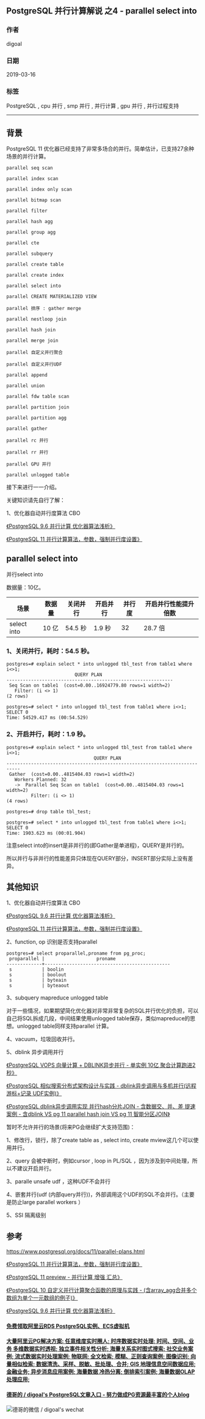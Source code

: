 ## PostgreSQL 并行计算解说 之4 - parallel select into     
                                                  
### 作者                                                  
digoal                                                  
                                                  
### 日期                                                  
2019-03-16                                                  
                                                  
### 标签                                                  
PostgreSQL , cpu 并行 , smp 并行 , 并行计算 , gpu 并行 , 并行过程支持         
                                              
----                                            
                                              
## 背景            
PostgreSQL 11 优化器已经支持了非常多场合的并行。简单估计，已支持27余种场景的并行计算。        
        
```        
parallel seq scan        
        
parallel index scan        
        
parallel index only scan        
        
parallel bitmap scan        
        
parallel filter        
    
parallel hash agg    
    
parallel group agg    
        
parallel cte        
        
parallel subquery        
        
parallel create table        
        
parallel create index        
        
parallel select into        
        
parallel CREATE MATERIALIZED VIEW        
        
parallel 排序 : gather merge         
        
parallel nestloop join        
        
parallel hash join        
        
parallel merge join        
        
parallel 自定义并行聚合        
        
parallel 自定义并行UDF        
        
parallel append        
        
parallel union        
        
parallel fdw table scan        
        
parallel partition join        
        
parallel partition agg        
        
parallel gather        
        
parallel rc 并行        
        
parallel rr 并行        
        
parallel GPU 并行        
        
parallel unlogged table         
```        
        
接下来进行一一介绍。        
        
关键知识请先自行了解：        
        
1、优化器自动并行度算法 CBO         
        
[《PostgreSQL 9.6 并行计算 优化器算法浅析》](../201608/20160816_02.md)          
        
[《PostgreSQL 11 并行计算算法，参数，强制并行度设置》](../201812/20181218_01.md)          
        
## parallel select into     
并行select into       
        
数据量：10亿。        
         
场景 | 数据量 | 关闭并行 | 开启并行 | 并行度 | 开启并行性能提升倍数      
---|---|---|---|---|---      
select into | 10 亿 | 54.5 秒 | 1.9 秒 | 32 | 28.7 倍       
        
### 1、关闭并行，耗时：54.5 秒。        
        
```        
postgres=# explain select * into unlogged tbl_test from table1 where i<>1;  
                         QUERY PLAN                            
-------------------------------------------------------------  
 Seq Scan on table1  (cost=0.00..16924779.80 rows=1 width=2)  
   Filter: (i <> 1)  
(2 rows)  
  
postgres=# select * into unlogged tbl_test from table1 where i<>1;  
SELECT 0  
Time: 54529.417 ms (00:54.529)  
```        
        
### 2、开启并行，耗时：1.9 秒。        
        
```      
postgres=# explain select * into unlogged tbl_test from table1 where i<>1;  
                                QUERY PLAN                                   
---------------------------------------------------------------------------  
 Gather  (cost=0.00..4815404.03 rows=1 width=2)  
   Workers Planned: 32  
   ->  Parallel Seq Scan on table1  (cost=0.00..4815404.03 rows=1 width=2)  
         Filter: (i <> 1)  
(4 rows)  
  
postgres=# drop table tbl_test;  
  
postgres=# select * into unlogged tbl_test from table1 where i<>1;  
SELECT 0  
Time: 1903.623 ms (00:01.904)  
```      
    
注意select into的insert是非并行的(即Gather是单进程)，QUERY是并行的。    
   
所以并行与非并行的性能差异只体现在QUERY部分，INSERT部分实际上没有差异。  
        
## 其他知识        
        
1、优化器自动并行度算法 CBO         
        
[《PostgreSQL 9.6 并行计算 优化器算法浅析》](../201608/20160816_02.md)          
        
[《PostgreSQL 11 并行计算算法，参数，强制并行度设置》](../201812/20181218_01.md)          
        
2、function, op 识别是否支持parallel        
        
```        
postgres=# select proparallel,proname from pg_proc;        
 proparallel |                   proname                            
-------------+----------------------------------------------        
 s           | boolin        
 s           | boolout        
 s           | byteain        
 s           | byteaout        
```        
        
3、subquery mapreduce unlogged table        
        
对于一些情况，如果期望简化优化器对非常非常复杂的SQL并行优化的负担，可以自己将SQL拆成几段，中间结果使用unlogged table保存，类似mapreduce的思想。unlogged table同样支持parallel 计算。        
        
4、vacuum，垃圾回收并行。        
        
5、dblink 异步调用并行        
        
[《PostgreSQL VOPS 向量计算 + DBLINK异步并行 - 单实例 10亿 聚合计算跑进2秒》](../201802/20180210_01.md)          
        
[《PostgreSQL 相似搜索分布式架构设计与实践 - dblink异步调用与多机并行(远程 游标+记录 UDF实例)》](../201802/20180205_03.md)          
        
[《PostgreSQL dblink异步调用实现 并行hash分片JOIN - 含数据交、并、差 提速案例 - 含dblink VS pg 11 parallel hash join VS pg 11 智能分区JOIN》](../201802/20180201_02.md)          
        
暂时不允许并行的场景(将来PG会继续扩大支持范围)：        
        
1、修改行，锁行，除了create table as , select into, create mview这几个可以使用并行。        
        
2、query 会被中断时，例如cursor , loop in PL/SQL ，因为涉及到中间处理，所以不建议开启并行。         
        
3、paralle unsafe udf ，这种UDF不会并行        
        
4、嵌套并行(udf (内部query并行))，外部调用这个UDF的SQL不会并行。（主要是防止large parallel workers ）        
        
5、SSI 隔离级别        
        
## 参考        
https://www.postgresql.org/docs/11/parallel-plans.html        
        
[《PostgreSQL 11 并行计算算法，参数，强制并行度设置》](../201812/20181218_01.md)          
        
[《PostgreSQL 11 preview - 并行计算 增强 汇总》](../201805/20180519_02.md)          
        
[《PostgreSQL 10 自定义并行计算聚合函数的原理与实践 - (含array_agg合并多个数组为单个一元数组的例子)》](../201801/20180119_04.md)          
        
[《PostgreSQL 9.6 并行计算 优化器算法浅析》](../201608/20160816_02.md)          
          
  
  
  
  
  
  
  
  
  
  
  
  
  
  
  
  
  
  
  
  
  
  
  
  
  
  
  
  
  
  
  
  
  
#### [免费领取阿里云RDS PostgreSQL实例、ECS虚拟机](https://www.aliyun.com/database/postgresqlactivity "57258f76c37864c6e6d23383d05714ea")
  
  
#### [大量阿里云PG解决方案: 任意维度实时圈人; 时序数据实时处理; 时间、空间、业务 多维数据实时透视; 独立事件相关性分析; 海量关系实时图式搜索; 社交业务案例; 流式数据实时处理案例; 物联网; 全文检索; 模糊、正则查询案例; 图像识别; 向量相似检索; 数据清洗、采样、脱敏、批处理、合并; GIS 地理信息空间数据应用; 金融业务; 异步消息应用案例; 海量数据 冷热分离; 倒排索引案例; 海量数据OLAP处理应用;](https://yq.aliyun.com/topic/118 "40cff096e9ed7122c512b35d8561d9c8")
  
  
#### [德哥的 / digoal's PostgreSQL文章入口 - 努力做成PG资源最丰富的个人blog](https://github.com/digoal/blog/blob/master/README.md "22709685feb7cab07d30f30387f0a9ae")
  
  
![德哥的微信 / digoal's wechat](../pic/digoal_weixin.jpg "f7ad92eeba24523fd47a6e1a0e691b59")
  
